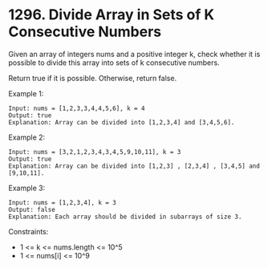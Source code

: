 # 1296. Divide Array in Sets of K Consecutive Numbers

Given an array of integers nums and a positive integer k, check whether it is possible to divide this array into sets of k consecutive numbers.

Return true if it is possible. Otherwise, return false.

 

Example 1:

    Input: nums = [1,2,3,3,4,4,5,6], k = 4
    Output: true
    Explanation: Array can be divided into [1,2,3,4] and [3,4,5,6].

Example 2:

    Input: nums = [3,2,1,2,3,4,3,4,5,9,10,11], k = 3
    Output: true
    Explanation: Array can be divided into [1,2,3] , [2,3,4] , [3,4,5] and [9,10,11].

Example 3:

    Input: nums = [1,2,3,4], k = 3
    Output: false
    Explanation: Each array should be divided in subarrays of size 3.

 

Constraints:

*    1 <= k <= nums.length <= 10^5
*    1 <= nums[i] <= 10^9

